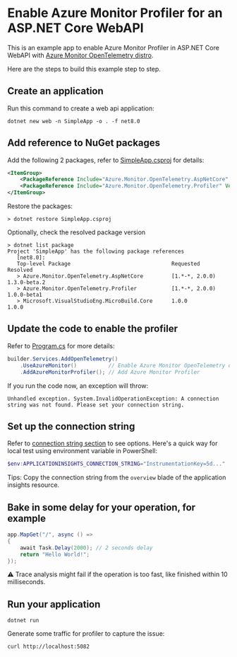 # Enable Azure Monitor Profiler for an ASP.NET Core WebAPI

This is an example app to enable Azure Monitor Profiler in ASP.NET Core WebAPI with [Azure Monitor OpenTelemetry distro](https://learn.microsoft.com/azure/azure-monitor/app/opentelemetry-enable?tabs=aspnetcore).

Here are the steps to build this example step to step.

## Create an application

Run this command to create a web api application:

```shell
dotnet new web -n SimpleApp -o . -f net8.0
```

## Add reference to NuGet packages

Add the following 2 packages, refer to [SimpleApp.csproj](./SimpleApp.csproj) for details:

```xml
<ItemGroup>
    <PackageReference Include="Azure.Monitor.OpenTelemetry.AspNetCore" Version="[1.*-*, 2.0.0)" />
    <PackageReference Include="Azure.Monitor.OpenTelemetry.Profiler" Version="[1.*-*, 2.0.0)" />
</ItemGroup>
```

Restore the packages:

```shell
> dotnet restore SimpleApp.csproj
```

Optionally, check the resolved package version

```shell
> dotnet list package
Project 'SimpleApp' has the following package references
   [net8.0]:
   Top-level Package                                Requested        Resolved
   > Azure.Monitor.OpenTelemetry.AspNetCore         [1.*-*, 2.0.0)   1.3.0-beta.2
   > Azure.Monitor.OpenTelemetry.Profiler           [1.*-*, 2.0.0)   1.0.0-beta1
   > Microsoft.VisualStudioEng.MicroBuild.Core      1.0.0            1.0.0
```

## Update the code to enable the profiler

Refer to [Program.cs](./Program.cs) for more details:

```csharp
builder.Services.AddOpenTelemetry()
    .UseAzureMonitor()          // Enable Azure Monitor OpenTelemetry distro for ASP.NET Core
    .AddAzureMonitorProfiler(); // Add Azure Monitor Profiler
```

If you run the code now, an exception will throw:

```shell
Unhandled exception. System.InvalidOperationException: A connection string was not found. Please set your connection string.
```

## Set up the connection string

Refer to [connection string section](https://learn.microsoft.com/en-us/azure/azure-monitor/app/opentelemetry-enable?tabs=aspnetcore#paste-the-connection-string-in-your-environment) to see options.
Here's a quick way for local test using environment variable in PowerShell:

```powershell
$env:APPLICATIONINSIGHTS_CONNECTION_STRING="InstrumentationKey=5d..."
```

Tips: Copy the connection string from the `overview` blade of the application insights resource.

## Bake in some delay for your operation, for example

```csharp
app.MapGet("/", async () =>
{
    await Task.Delay(2000); // 2 seconds delay
    return "Hello World!";
});
```

⚠️ Trace analysis might fail if the operation is too fast, like finished within 10 milliseconds.

## Run your application

```shell
dotnet run
```

Generate some traffic for profiler to capture the issue:

```shell
curl http://localhost:5082
```
